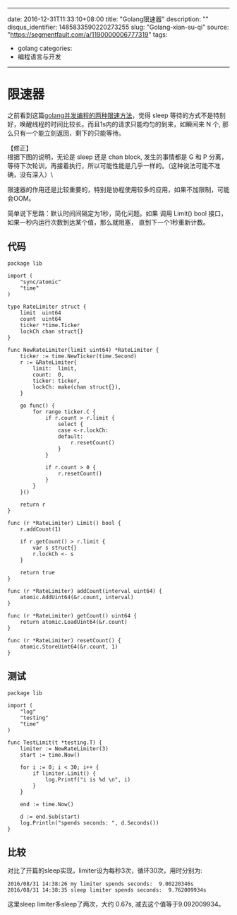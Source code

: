 
---
date: 2016-12-31T11:33:10+08:00
title: "Golang限速器"
description: ""
disqus_identifier: 1485833590220273255
slug: "Golang-xian-su-qi"
source: "https://segmentfault.com/a/1190000006777319"
tags: 
- golang 
categories:
- 编程语言与开发
---

限速器
======

之前看到这篇[golang并发编程的两种限速方法](https://segmentfault.com/a/1190000005944664)，觉得
sleep
等待的方式不是特别好，唤醒线程的时间比较长。而且1s内的请求只能均匀的到来，如瞬间来
N 个, 那么只有一个能立刻返回，剩下的只能等待。

【修正】\
根据下图的说明，无论是 sleep 还是 chan block, 发生的事情都是 G 和 P
分离，等待下次轮训，再接着执行，所以可能性能是几乎一样的。（这种说法可能不准确，没有深入）\

限速器的作用还是比较重要的，特别是协程使用较多的应用，如果不加限制，可能会OOM。

简单说下思路：默认时间间隔定为1秒，简化问题。如果 调用 Limit() bool
接口，如果一秒内运行次数到达某个值，那么就阻塞， 直到下一个1秒重新计数。

代码
----

    package lib

    import (
        "sync/atomic"
        "time"
    )

    type RateLimiter struct {
        limit  uint64
        count  uint64
        ticker *time.Ticker
        lockCh chan struct{}
    }

    func NewRateLimiter(limit uint64) *RateLimiter {
        ticker := time.NewTicker(time.Second)
        r := &RateLimiter{
            limit:  limit,
            count:  0,
            ticker: ticker,
            lockCh: make(chan struct{}),
        }

        go func() {
            for range ticker.C {
                if r.count > r.limit {
                    select {
                    case <-r.lockCh:
                    default:
                        r.resetCount()
                    }
                }
                
                if r.count > 0 {
                    r.resetCount()                
                }
            }
        }()

        return r
    }

    func (r *RateLimiter) Limit() bool {
        r.addCount(1)

        if r.getCount() > r.limit {
            var s struct{}
            r.lockCh <- s
        }

        return true
    }

    func (r *RateLimiter) addCount(interval uint64) {
        atomic.AddUint64(&r.count, interval)
    }

    func (r *RateLimiter) getCount() uint64 {
        return atomic.LoadUint64(&r.count)
    }

    func (r *RateLimiter) resetCount() {
        atomic.StoreUint64(&r.count, 1)
    }

测试
----

    package lib

    import (
        "log"
        "testing"
        "time"
    )

    func TestLimit(t *testing.T) {
        limiter := NewRateLimiter(3)
        start := time.Now()

        for i := 0; i < 30; i++ {
            if limiter.Limit() {
                log.Printf("i is %d \n", i)
            }
        }

        end := time.Now()

        d := end.Sub(start)
        log.Println("spends seconds: ", d.Seconds())
    }

比较
----

对比了开篇的sleep实现，limiter设为每秒3次，循环30次，用时分别为:

    2016/08/31 14:38:26 my limiter spends seconds:  9.00220346s
    2016/08/31 14:38:35 sleep limiter spends seconds:  9.762009934s

这里sleep limiter多sleep了两次，大约 0.67s, 减去这个值等于9.092009934。

